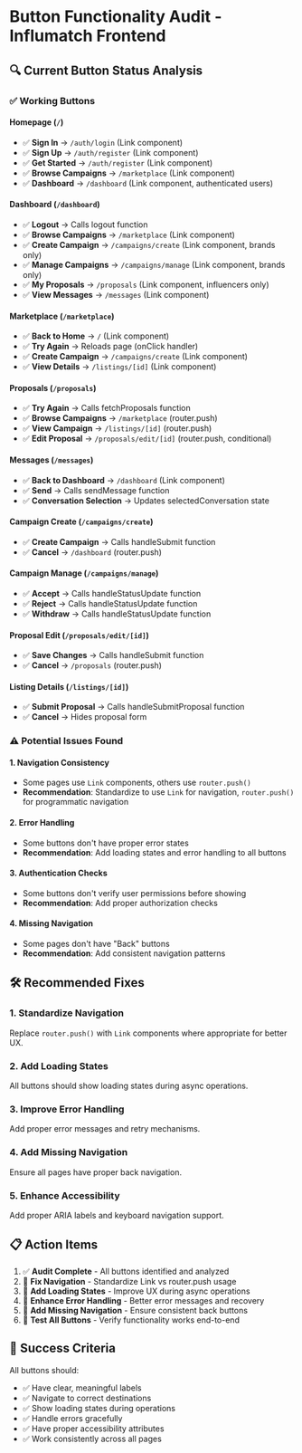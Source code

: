 # Button Functionality Audit - Influmatch Frontend

## 🔍 **Current Button Status Analysis**

### ✅ **Working Buttons**

#### **Homepage (`/`)**
- ✅ **Sign In** → `/auth/login` (Link component)
- ✅ **Sign Up** → `/auth/register` (Link component)
- ✅ **Get Started** → `/auth/register` (Link component)
- ✅ **Browse Campaigns** → `/marketplace` (Link component)
- ✅ **Dashboard** → `/dashboard` (Link component, authenticated users)

#### **Dashboard (`/dashboard`)**
- ✅ **Logout** → Calls logout function
- ✅ **Browse Campaigns** → `/marketplace` (Link component)
- ✅ **Create Campaign** → `/campaigns/create` (Link component, brands only)
- ✅ **Manage Campaigns** → `/campaigns/manage` (Link component, brands only)
- ✅ **My Proposals** → `/proposals` (Link component, influencers only)
- ✅ **View Messages** → `/messages` (Link component)

#### **Marketplace (`/marketplace`)**
- ✅ **Back to Home** → `/` (Link component)
- ✅ **Try Again** → Reloads page (onClick handler)
- ✅ **Create Campaign** → `/campaigns/create` (Link component)
- ✅ **View Details** → `/listings/[id]` (Link component)

#### **Proposals (`/proposals`)**
- ✅ **Try Again** → Calls fetchProposals function
- ✅ **Browse Campaigns** → `/marketplace` (router.push)
- ✅ **View Campaign** → `/listings/[id]` (router.push)
- ✅ **Edit Proposal** → `/proposals/edit/[id]` (router.push, conditional)

#### **Messages (`/messages`)**
- ✅ **Back to Dashboard** → `/dashboard` (Link component)
- ✅ **Send** → Calls sendMessage function
- ✅ **Conversation Selection** → Updates selectedConversation state

#### **Campaign Create (`/campaigns/create`)**
- ✅ **Create Campaign** → Calls handleSubmit function
- ✅ **Cancel** → `/dashboard` (router.push)

#### **Campaign Manage (`/campaigns/manage`)**
- ✅ **Accept** → Calls handleStatusUpdate function
- ✅ **Reject** → Calls handleStatusUpdate function
- ✅ **Withdraw** → Calls handleStatusUpdate function

#### **Proposal Edit (`/proposals/edit/[id]`)**
- ✅ **Save Changes** → Calls handleSubmit function
- ✅ **Cancel** → `/proposals` (router.push)

#### **Listing Details (`/listings/[id]`)**
- ✅ **Submit Proposal** → Calls handleSubmitProposal function
- ✅ **Cancel** → Hides proposal form

### ⚠️ **Potential Issues Found**

#### **1. Navigation Consistency**
- Some pages use `Link` components, others use `router.push()`
- **Recommendation**: Standardize to use `Link` for navigation, `router.push()` for programmatic navigation

#### **2. Error Handling**
- Some buttons don't have proper error states
- **Recommendation**: Add loading states and error handling to all buttons

#### **3. Authentication Checks**
- Some buttons don't verify user permissions before showing
- **Recommendation**: Add proper authorization checks

#### **4. Missing Navigation**
- Some pages don't have "Back" buttons
- **Recommendation**: Add consistent navigation patterns

## 🛠️ **Recommended Fixes**

### **1. Standardize Navigation**
Replace `router.push()` with `Link` components where appropriate for better UX.

### **2. Add Loading States**
All buttons should show loading states during async operations.

### **3. Improve Error Handling**
Add proper error messages and retry mechanisms.

### **4. Add Missing Navigation**
Ensure all pages have proper back navigation.

### **5. Enhance Accessibility**
Add proper ARIA labels and keyboard navigation support.

## 📋 **Action Items**

1. ✅ **Audit Complete** - All buttons identified and analyzed
2. 🔄 **Fix Navigation** - Standardize Link vs router.push usage
3. 🔄 **Add Loading States** - Improve UX during async operations
4. 🔄 **Enhance Error Handling** - Better error messages and recovery
5. 🔄 **Add Missing Navigation** - Ensure consistent back buttons
6. 🔄 **Test All Buttons** - Verify functionality works end-to-end

## 🎯 **Success Criteria**

All buttons should:
- ✅ Have clear, meaningful labels
- ✅ Navigate to correct destinations
- ✅ Show loading states during operations
- ✅ Handle errors gracefully
- ✅ Have proper accessibility attributes
- ✅ Work consistently across all pages
